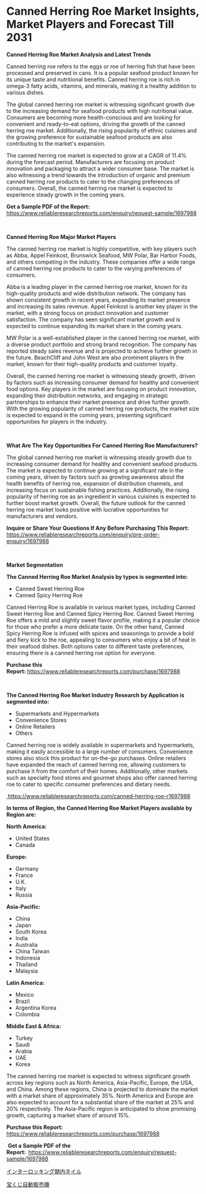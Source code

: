 <p><h1>Canned Herring Roe Market Insights, Market Players and Forecast Till 2031</h1></p><p><strong>Canned Herring Roe Market Analysis and Latest Trends</strong></p>
<p><p>Canned herring roe refers to the eggs or roe of herring fish that have been processed and preserved in cans. It is a popular seafood product known for its unique taste and nutritional benefits. Canned herring roe is rich in omega-3 fatty acids, vitamins, and minerals, making it a healthy addition to various dishes.</p><p>The global canned herring roe market is witnessing significant growth due to the increasing demand for seafood products with high nutritional value. Consumers are becoming more health-conscious and are looking for convenient and ready-to-eat options, driving the growth of the canned herring roe market. Additionally, the rising popularity of ethnic cuisines and the growing preference for sustainable seafood products are also contributing to the market's expansion.</p><p>The canned herring roe market is expected to grow at a CAGR of 11.4% during the forecast period. Manufacturers are focusing on product innovation and packaging to attract a wider consumer base. The market is also witnessing a trend towards the introduction of organic and premium canned herring roe products to cater to the changing preferences of consumers. Overall, the canned herring roe market is expected to experience steady growth in the coming years.</p></p>
<p><strong>Get a Sample PDF of the Report:&nbsp;</strong> <a href="https://www.reliableresearchreports.com/enquiry/request-sample/1697988">https://www.reliableresearchreports.com/enquiry/request-sample/1697988</a></p>
<p>&nbsp;</p>
<p><strong>Canned Herring Roe Major Market Players</strong></p>
<p><p>The canned herring roe market is highly competitive, with key players such as Abba, Appel Feinkost, Brunswick Seafood, MW Polar, Bar Harbor Foods, and others competing in the industry. These companies offer a wide range of canned herring roe products to cater to the varying preferences of consumers.</p><p>Abba is a leading player in the canned herring roe market, known for its high-quality products and wide distribution network. The company has shown consistent growth in recent years, expanding its market presence and increasing its sales revenue. Appel Feinkost is another key player in the market, with a strong focus on product innovation and customer satisfaction. The company has seen significant market growth and is expected to continue expanding its market share in the coming years.</p><p>MW Polar is a well-established player in the canned herring roe market, with a diverse product portfolio and strong brand recognition. The company has reported steady sales revenue and is projected to achieve further growth in the future. BeachCliff and John West are also prominent players in the market, known for their high-quality products and customer loyalty.</p><p>Overall, the canned herring roe market is witnessing steady growth, driven by factors such as increasing consumer demand for healthy and convenient food options. Key players in the market are focusing on product innovation, expanding their distribution networks, and engaging in strategic partnerships to enhance their market presence and drive further growth. With the growing popularity of canned herring roe products, the market size is expected to expand in the coming years, presenting significant opportunities for players in the industry.</p></p>
<p>&nbsp;</p>
<p><strong>What Are The Key Opportunities For Canned Herring Roe Manufacturers?</strong></p>
<p><p>The global canned herring roe market is witnessing steady growth due to increasing consumer demand for healthy and convenient seafood products. The market is expected to continue growing at a significant rate in the coming years, driven by factors such as growing awareness about the health benefits of herring roe, expansion of distribution channels, and increasing focus on sustainable fishing practices. Additionally, the rising popularity of herring roe as an ingredient in various cuisines is expected to further boost market growth. Overall, the future outlook for the canned herring roe market looks positive with lucrative opportunities for manufacturers and vendors.</p></p>
<p><strong>Inquire or Share Your Questions If Any Before Purchasing This Report:</strong> <a href="https://www.reliableresearchreports.com/enquiry/pre-order-enquiry/1697988">https://www.reliableresearchreports.com/enquiry/pre-order-enquiry/1697988</a></p>
<p>&nbsp;</p>
<p><strong>Market Segmentation</strong></p>
<p><strong>The Canned Herring Roe Market Analysis by types is segmented into:</strong></p>
<p><ul><li>Canned Sweet Herring Roe</li><li>Canned Spicy Herring Roe</li></ul></p>
<p><p>Canned Herring Roe is available in various market types, including Canned Sweet Herring Roe and Canned Spicy Herring Roe. Canned Sweet Herring Roe offers a mild and slightly sweet flavor profile, making it a popular choice for those who prefer a more delicate taste. On the other hand, Canned Spicy Herring Roe is infused with spices and seasonings to provide a bold and fiery kick to the roe, appealing to consumers who enjoy a bit of heat in their seafood dishes. Both options cater to different taste preferences, ensuring there is a canned herring roe option for everyone.</p></p>
<p><strong>Purchase this Report:&nbsp;</strong><a href="https://www.reliableresearchreports.com/purchase/1697988">https://www.reliableresearchreports.com/purchase/1697988</a></p>
<p>&nbsp;</p>
<p><strong>The Canned Herring Roe Market Industry Research by Application is segmented into:</strong></p>
<p><ul><li>Supermarkets and Hypermarkets</li><li>Convenience Stores</li><li>Online Retailers</li><li>Others</li></ul></p>
<p><p>Canned herring roe is widely available in supermarkets and hypermarkets, making it easily accessible to a large number of consumers. Convenience stores also stock this product for on-the-go purchases. Online retailers have expanded the reach of canned herring roe, allowing customers to purchase it from the comfort of their homes. Additionally, other markets such as specialty food stores and gourmet shops also offer canned herring roe to cater to specific consumer preferences and dietary needs.</p></p>
<p><a href="https://www.reliableresearchreports.com/canned-herring-roe-r1697988">&nbsp;https://www.reliableresearchreports.com/canned-herring-roe-r1697988</a></p>
<p><strong>In terms of Region, the Canned Herring Roe Market Players available by Region are:</strong></p>
<p>
    <p> <strong> North America: </strong>
        <ul>
            <li>United States</li>
            <li>Canada</li>
        </ul>
        </p> 
    <p> <strong> Europe: </strong>
        <ul>
            <li>Germany</li>
            <li>France</li>
            <li>U.K.</li>
            <li>Italy</li>
            <li>Russia</li>
        </ul>
        </p> 
    <p> <strong> Asia-Pacific: </strong>
        <ul>
            <li>China</li>
            <li>Japan</li>
            <li>South Korea</li>
            <li>India</li>
            <li>Australia</li>
            <li>China Taiwan</li>
            <li>Indonesia</li>
            <li>Thailand</li>
            <li>Malaysia</li>
        </ul>
        </p> 
    <p> <strong> Latin America: </strong>
        <ul>
            <li>Mexico</li>
            <li>Brazil</li>
            <li>Argentina Korea</li>
            <li>Colombia</li>
        </ul>
        </p> 
    <p> <strong> Middle East & Africa: </strong>
        <ul>
            <li>Turkey</li>
            <li>Saudi</li>
            <li>Arabia</li>
            <li>UAE</li>
            <li>Korea</li>
        </ul>
    </p>
    </p>
<p><p>The canned herring roe market is expected to witness significant growth across key regions such as North America, Asia-Pacific, Europe, the USA, and China. Among these regions, China is projected to dominate the market with a market share of approximately 35%. North America and Europe are also expected to account for a substantial share of the market at 25% and 20% respectively. The Asia-Pacific region is anticipated to show promising growth, capturing a market share of around 15%.</p></p>
<p><strong>Purchase this Report: </strong><a href="https://www.reliableresearchreports.com/purchase/1697988">https://www.reliableresearchreports.com/purchase/1697988</a></p>
<p>&nbsp;<strong>Get a Sample PDF of the Report:&nbsp;&nbsp;</strong><a href="https://www.reliableresearchreports.com/enquiry/request-sample/1697988">https://www.reliableresearchreports.com/enquiry/request-sample/1697988</a></p>
<p><strong></strong></p>
<p><p><a href="https://github.com/laurenreichert/Market-Research-Report-List-1/blob/main/805933419240.md">インターロッキング髄内ネイル</a></p><p><a href="https://github.com/RodHoppe07/Market-Research-Report-List-1/blob/main/957920119241.md">宝くじ自動販売機</a></p></p>